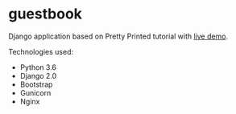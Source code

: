 # guestbook
Django application based on Pretty Printed tutorial with [live demo](http://nazo.pm/p3).

Technologies used:
- Python 3.6
- Django 2.0
- Bootstrap
- Gunicorn
- Nginx
